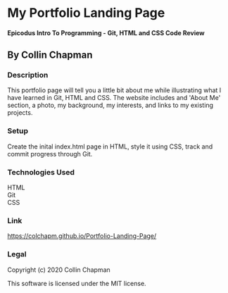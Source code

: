 # My Portfolio Landing Page

#### Epicodus Intro To Programming - Git, HTML and CSS Code Review

## By Collin Chapman


### Description

This portfolio page will tell you a little bit about me while illustrating what I have learned in Git, HTML and CSS. The website includes and 'About Me' section, a photo, my background, my interests, and links to my existing projects. 

### Setup 

Create the inital index.html page in HTML, style it using CSS, track and commit progress through Git. 

### Technologies Used

HTML
<br>
Git
<br>
CSS

### Link

https://colchapm.github.io/Portfolio-Landing-Page/

### Legal

Copyright (c) 2020 Collin Chapman

This software is licensed under the MIT license. 
